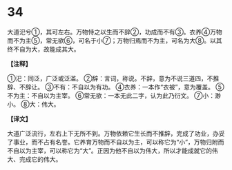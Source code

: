 # 34


大道汜兮①，其可左右。万物恃之以生而不辞②，功成而不有③。衣养④万物而不为主⑤，常无欲⑥，可名于小⑦；万物归焉而不为主，可名为大⑧。以其终不自为大，故能成其大。

**【注释】**

①汜：同泛，广泛或泛滥。
②辞：言词，称说。不辞，意为不说三道四，不推辞、不辞让。
③不有：不自以为有功。
④衣养：一本作“衣被”，意为覆盖。
⑤不为主：不自以为主宰。
⑥常无欲：一本无此二字，认为此乃衍文。
⑦小：渺小。
⑧大：伟大。

**【译文】**

大道广泛流行，左右上下无所不到。万物依赖它生长而不推辞，完成了功业，办妥了事业，而不占有名誉。它养育万物而不自以为主，可以称它为“小”，万物归附而不自以为主宰，可以称它为“大”。正因为他不自以为伟大，所以才能成就它的伟大、完成它的伟大。
